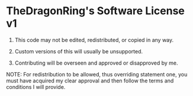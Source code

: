 TheDragonRing's Software License v1
===================================

1. This code may not be edited, redistributed, or copied in any way.

2. Custom versions of this will usually be unsupported.

3. Contributing will be overseen and approved or disapproved by me.

NOTE: For redistribution to be allowed, thus overriding statement one, you must have acquired my clear approval and then follow the terms and conditions I will provide.
